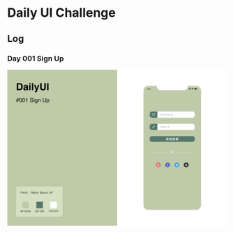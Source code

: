 # Daily UI Challenge

## Log

### Day 001 Sign Up
![](https://github.com/yoshihiko555/dailyui/blob/master/01_signup/001-Signup.png)

